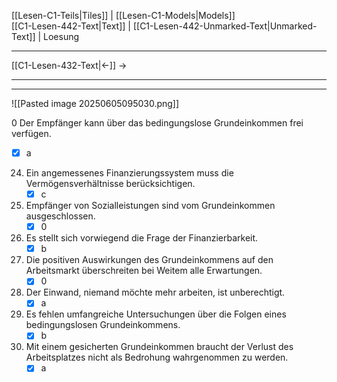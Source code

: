    [[Lesen-C1-Teils|Tiles]] | [[Lesen-C1-Models|Models]]    
   [[C1-Lesen-442-Text|Text]]  | [[C1-Lesen-442-Unmarked-Text|Unmarked-Text]] | Loesung

---

   [[C1-Lesen-432-Text|←]]          →   

---
---

![[Pasted image 20250605095030.png]]

0 Der Empfänger kann über das bedingungslose Grundeinkommen frei verfügen.  
- [x] a  

24. Ein angemessenes Finanzierungssystem muss die Vermögensverhältnisse berücksichtigen.  
    - [x] c

25. Empfänger von Sozialleistungen sind vom Grundeinkommen ausgeschlossen.  
    - [x]  0  

26. Es stellt sich vorwiegend die Frage der Finanzierbarkeit.  
    - [x] b

27. Die positiven Auswirkungen des Grundeinkommens auf den Arbeitsmarkt überschreiten bei Weitem alle Erwartungen.  
    - [x]  0  

28. Der Einwand, niemand möchte mehr arbeiten, ist unberechtigt.  
    - [x] a 

29. Es fehlen umfangreiche Untersuchungen über die Folgen eines bedingungslosen Grundeinkommens.  
    - [x] b

30. Mit einem gesicherten Grundeinkommen braucht der Verlust des Arbeitsplatzes nicht als Bedrohung wahrgenommen zu werden.  
    - [x] a
